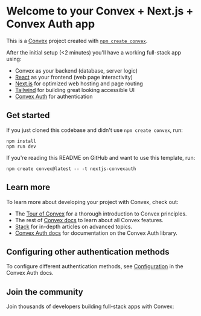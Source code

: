 # Welcome to your Convex + Next.js + Convex Auth app

This is a [Convex](https://convex.dev/) project created with [`npm create convex`](https://www.npmjs.com/package/create-convex).

After the initial setup (<2 minutes) you'll have a working full-stack app using:

- Convex as your backend (database, server logic)
- [React](https://react.dev/) as your frontend (web page interactivity)
- [Next.js](https://nextjs.org/) for optimized web hosting and page routing
- [Tailwind](https://tailwindcss.com/) for building great looking accessible UI
- [Convex Auth](https://labs.convex.dev/auth) for authentication

## Get started

If you just cloned this codebase and didn't use `npm create convex`, run:

```
npm install
npm run dev
```

If you're reading this README on GitHub and want to use this template, run:

```
npm create convex@latest -- -t nextjs-convexauth
```

## Learn more

To learn more about developing your project with Convex, check out:

- The [Tour of Convex](https://docs.convex.dev/get-started) for a thorough introduction to Convex principles.
- The rest of [Convex docs](https://docs.convex.dev/) to learn about all Convex features.
- [Stack](https://stack.convex.dev/) for in-depth articles on advanced topics.
- [Convex Auth docs](https://labs.convex.dev/auth) for documentation on the Convex Auth library.

## Configuring other authentication methods

To configure different authentication methods, see [Configuration](https://labs.convex.dev/auth/config) in the Convex Auth docs.

## Join the community

Join thousands of developers building full-stack apps with Convex:

